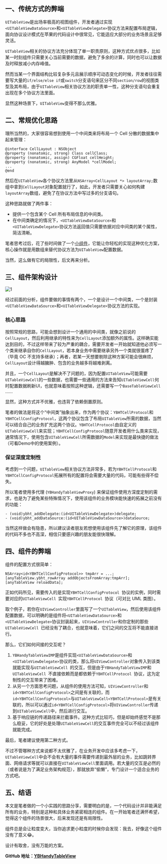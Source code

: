 

## 一、传统方式的弊端

`UITableView`是出场率极高的视图组件，开发者通过实现`<UITableViewDataSource>`和`<UITableViewDelegate>`协议方法来配置布局逻辑，面向协议设计模式在苹果的代码设计中很常见，它能适应大部分的业务场景且足够灵活。

`UITableView`相关的协议方法充分体现了单一职责原则，这种方式优点很多，比如某一时刻组件只需要关心当前需要的数据，避免了多余的计算，同时也可以让数据及时释放减小内存峰值。

然而当某一个界面结构比较复杂多元且展示顺序可动态变化的时候，开发者往往需要写大量的`if/else/else if`或`switch`分支语句来区分不同`section/row`的视图类型及其布局，由于`UITableView`相关协议方法的职责单一性，这种分支语句会重复出现在多个协议方法里面。

显然这种场景下，`UITableView`变得不那么优雅。

## 二、常规优化思路

理所当然的，大家很容易想到使用一个中间类来将布局一个 Cell 分散的数据集中起来管理：

```objc
@interface CellLayout : NSObject
@property (nonatomic, strong) Class cellClass;
@property (nonatomic, assign) CGFloat cellHeight;
@property (nonatomic, strong) AnyModel *cellModel;
...
@end
```

然后在`UITableView`各个协议方法里从`NSArray<CellLayout *> layoutArray;`数组中拿到`CellLayout`对象配置就行了，如此，开发者只需要关心如何构建`layoutArray`数组，避免了在协议方法中写过多的分支语句。

这种思路就做了两件事：
- 提供一个包含某个 Cell 所有布局信息的中间类。
- 在中间类确定的情况下，`<UITableViewDataSource>`和`<UITableViewDelegate>`协议方法返回值只需要依据对应中间类的某个属性，简洁清晰。

笔者思考过后，花了些时间做了一个[小组件](https://github.com/indulgeIn/YBHandyTableView)，它能让你轻松的实现这种优化方案，核心操作就是用数组来替代协议方法为`UITableView`配置数据。

当然，这么做有它的局限性，后文再来分析。

## 三、组件架构设计

![1](https://)

经过前面的分析，组件要做的事情有两个，一个是设计一个中间类，一个是封装`<UITableViewDataSource>`和`<UITableViewDelegate>`协议方法的实现。

### 核心思路

按照常规的思路，可能会想到设计一个通用的中间类，就像之前说的`CellLayout`，然后利用继承的特性来为`CellLayout`添加额外的属性。这样确实能达到目的，不过这样带来了较为严重的耦合，需要开发者一开始就知道他必须写一个类来继承自你的`CellLayout`，若本身业务中需要继承另外一个类就很蛋疼了（毕竟 OC 不支持多继承）；再者，若某一天想要剔除这种方案可能会很麻烦，`CellLayout`设计得越臃肿、包含的业务越多将越难剥离。

并且，一个`CellLayout`是解决不了问题的，因为配置`UITableView`可能需要`UITableViewCell`的一些数据，也需要一些通用的方法来告知`UITableViewCell`何时配置数据刷新UI，也就意味着按照这种逻辑，还需要写一个`BaseTableViewCell `......

显然，这种方式并不优雅，也违背了依赖倒置原则。

笔者的做法是将这个“中间类”抽象出来，作为两个协议：`YBHTCellProtocol`和`YBHTCellConfigProtocol`，这两个协议包含了布局`UITableView`所需的数据，当然可以结合自己的业务扩充这两个协议。`YBHTCellProtocol`由自定义的`UITableViewCell`来实现；`YBHTCellConfigProtocol`随意开发者用什么类来实现，通常情况下，使用包含`UITableViewCell`所需数据的`Model`来实现是最快捷的做法（可看Demo中的使用案例）。


### 保证深度定制性

考虑到一个问题，`UITableView`相关协议方法非常多，若为`YBHTCellProtocol`和`YBHTCellConfigProtocol`拓展所有的配置将会需要大量的代码，可能有些得不偿失。

所以笔者使用多代理 (`YBHandyTableViewProxy`) 来保证组件使用方深度定制的需求，也是为了避免某些特殊情况下，使用该组件的业务模块能快速的拓展之前没有的功能：

```objc
- (void)ybht_addDelegate:(id<UITableViewDelegate>)delegate;
- (void)ybht_addDataSource:(id<UITableViewDataSource>)dataSource;
```

当然这样做会有隐患，所以建议读者朋友若想使用该组件先了解它的原理，该组件的代码不多也不高深，相信只要感兴趣的朋友能很快理解。

## 四、组件的弊端

组件的配置方式很简单：

```objc
NSArray<id<YBHTCellConfigProtocol>> tmpArr = ...;
[anyTableView.ybht_rowArray addObjectsFromArray:tmpArr];
[anyTableView reloadData];
```
正如代码所见，需要传入的是实现`YBHTCellConfigProtocol `协议的实例，同时需要对应的`UITableViewCell `实现`YBHTCellProtocol `协议（可对比 UML 类图）。

取个例子，若你在`UIViewController`里面写了一个`UITableView`，然后使用该组件配置数据，可以明确的是组件将`<UITableViewDataSource>`和`<UITableViewDelegate>`协议封装起来，`UIViewController`和你定制的那些`UITableViewCell `已经没有了耦合，也就意味着，它们之间的交互将不能直接进行。

那么，它们如何间接的交互呢？

1. `YBHandyTableViewIMP`是组件实现`<UITableViewDataSource>`和`<UITableViewDelegate>`协议的类，那么将`UIViewController`对象传入到该类就能实现与`UITableViewCell `的交互，但是由于`YBHandyTableViewIMP`和`UITableViewCell `不直接依赖而是都依赖于`YBHTCellProtocol `协议，这为定制性的交互带来了困难。
2. 从另一个方面思考问题，从组件的使用方法可知，`UIViewController`和`id<YBHTCellConfigProtocol>`之间是有关联的，而`id<YBHTCellConfigProtocol>`与`UITableViewCell<YBHTCellProtocol>`是有关联的，所以可以通过`id<YBHTCellConfigProtocol>`将`UIViewController`传递到`UITableViewCell`中，然后进行交互。
3. 基于响应链的传递路径来拦截事件。这种方式比较巧，但是却始终感觉不是那么稳妥，它的好处是处理`UITableViewCell`的交互事件完全可以不经过该组件就能完成。

最后，笔者建议使用第二种方式。

不过不管哪种方式来说都不太优雅了，在业务开发中应该多考虑一下，`UITableViewCell`中会不会有大量的事件需要传递到最外层的业务，比如跳转界面、网络请求等就可以直接在`UITableViewCell`里面调用。若大量的交互是必然的（或者说是为了满足业务架构规范），那就放弃“偷懒”，专门设计一个适合业务的方式吧。

## 五、结语

本文是笔者做的一个小实践的思路分享，需要明白的是，一个代码设计并非能满足所有的业务，特别是这种和具体业务紧密相连的组件。在一开始笔者还满怀希望，觉得这个组件的场景很大，后来发现还是有局限性。

组件总是会让粒度变大，当你追求更小粒度的时候你会发现：我去，好像这个组件没有了意义😂。

设计有取舍，没有万能的方案。


**GitHub 地址：[YBHandyTableView]( https://github.com/indulgeIn/YBHandyTableView)**

